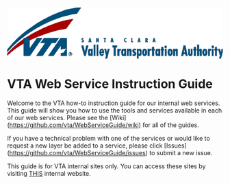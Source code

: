 ![VTA Logo](https://github.com/vta/WebServiceGuide/blob/master/Images/VTA_Long_Transparent.gif)
# VTA Web Service Instruction Guide 
Welcome to the VTA how-to instruction guide for our internal web services.  This guide will show you how to use the tools and services available in each of our web services.  Please see the [Wiki] (https://github.com/vta/WebServiceGuide/wiki) for all of the guides.

If you have a technical problem with one of the services or would like to request a new layer be added to a service, please click [Issues] (https://github.com/vta/WebServiceGuide/issues) to submit a new issue.

This guide is for VTA internal sites only. You can access these sites by visiting <a href="http://vtagis/maps" target="_blank"> THIS</a>  internal website. 
